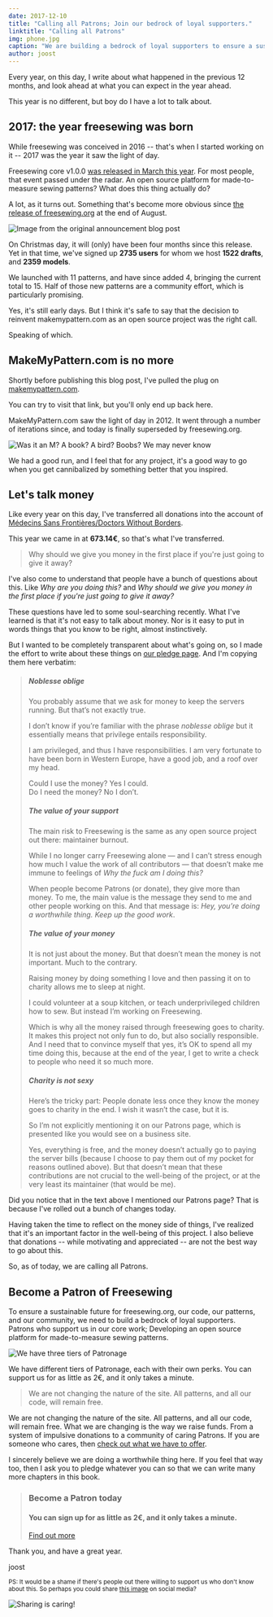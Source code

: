 ```yaml
---
date: 2017-12-10
title: "Calling all Patrons; Join our bedrock of loyal supporters."
linktitle: "Calling all Patrons"
img: phone.jpg
caption: "We are building a bedrock of loyal supporters to ensure a sustainable future for freesewing.org, our code, our patterns, and our community."
author: joost
---
```

Every year, on this day, I write about what happened in the previous 12 months,
and look ahead at what you can expect in the year ahead.

This year is no different, but boy do I have a lot to talk about.

## 2017: the year freesewing was born

While freesewing was conceived in 2016 -- that's when I started working on it --
2017 was the year it saw the light of day. 

Freesewing core v1.0.0 [was released in March this year](/blog/announcing-freesewing/).
For most people, that event passed under the radar. An open source platform for
made-to-measure sewing patterns? What does this thing actually do?

A lot, as it turns out. Something that's become more obvious since 
[the release of freesewing.org](/blog/open-for-business/) at the end of August.

![Image from the original announcement blog post](open.jpg)

On Christmas day, it will (only) have been four months since this release. 
Yet in that time, we've signed up **2735 users**
for whom we host **1522 drafts**, and **2359 models**.  

We launched with 11 patterns, and have since added 4,
bringing the current total to 15. Half of those new patterns are a community effort,
which is particularly promising.

Yes, it's still early days. But I think it's safe to say that the decision to
reinvent makemypattern.com as an open source project was the right call.

Speaking of which.

## MakeMyPattern.com is no more
Shortly before publishing this blog post, I've pulled the plug on 
[makemypattern.com](https://makemypattern.com/).

You can try to visit that link, but you'll only end up back here.

MakeMyPattern.com saw the light of day in 2012. It went through a number
of iterations since, and today is finally superseded by freesewing.org.

![Was it an M? A book? A bird? Boobs? We may never know](mmp.png)

We had a good run, and I feel that for any project, it's a good way to go
when you get cannibalized by something better that you inspired.

## Let's talk money
Like every year on this day, I've transferred all donations into the 
account of 
[Médecins Sans Frontières/Doctors Without Borders](http://www.msf.org/).

This year we came in at **673.14€**, so that's what I've transferred.

> Why should we give you money in the
> first place if you're just going to give it away?

I've also come to understand that people have a bunch of questions about this.
Like *Why are you doing this?* and *Why should we give you money in the
first place if you're just going to give it away?*

These questions have led to some soul-searching recently. 
What I've learned is that it's not easy to talk about money. Nor is it
easy to put in words things that you know to be right, almost instinctively.

But I wanted to be completely transparent about what's going on, so I made 
the effort to write about these things on [our pledge page](/about/pledge). 
And I'm copying them here verbatim:

> ##### Noblesse oblige
> 
> You probably assume that we ask for money to keep the servers running. But that’s not exactly true.
> 
> I don’t know if you’re familiar with the phrase *noblesse oblige* but it essentially means that privilege entails responsibility.
> 
> I am privileged, and thus I have responsibilities. I am very fortunate to have been born in Western Europe, have a good job, and a roof over my head.
> 
> Could I use the money? Yes I could.  
> Do I need the money? No I don’t.
>
> ##### The value of your support
> 
> The main risk to Freesewing is the same as any open source project out there: maintainer burnout.
> 
> While I no longer carry Freesewing alone — and I can’t stress enough how much I value the work of all contributors — that doesn’t make me immune to feelings of *Why the fuck am I doing this?*
> 
> When people become Patrons (or donate), they give more than money. To me, the main value is the message they send to me and other people working on this. And that message is: *Hey, you’re doing a worthwhile thing. Keep up the good work*.
>
> ##### The value of your money
> 
> It is not just about the money. But that doesn’t mean the money is not important. Much to the contrary.
> 
> Raising money by doing something I love and then passing it on to charity allows me to sleep at night.
> 
> I could volunteer at a soup kitchen, or teach underprivileged children how to sew. But instead I’m working on Freesewing.
> 
> Which is why all the money raised through freesewing goes to charity. It makes this project not only fun to do, but also socially responsible. And I need that to convince myself that yes, it’s OK to spend all my time doing this, because at the end of the year, I get to write a check to people who need it so much more.
>
> ##### Charity is not sexy
> 
> Here’s the tricky part: People donate less once they know the money goes to charity in the end. I wish it wasn’t the case, but it is.
> 
> So I’m not explicitly mentioning it on our Patrons page, which is presented like you would see on a business site.
> 
> Yes, everything is free, and the money doesn’t actually go to paying the server bills (because I choose to pay them out of my pocket for reasons outlined above). But that doesn’t mean that these contributions are not crucial to the well-being of the project, or at the very least its maintainer (that would be me).

Did you notice that in the text above I mentioned our Patrons page? That is because I've rolled out a bunch of changes today.

Having taken the time to reflect on the money side of things, I've realized
that it's an important factor in the well-being of this project.
I also believe that donations -- while motivating and appreciated -- are not the best way to go about this.

So, as of today, we are calling all Patrons.

## Become a Patron of Freesewing

To ensure a sustainable future for freesewing.org, our code, our patterns, and our community,
we need to build a bedrock of loyal supporters.  
Patrons who support us in our core work; Developing an open source platform for made-to-measure sewing patterns.

![We have three tiers of Patronage](patron-medals.jpg)

We have different tiers of Patronage, each with their own perks. You can support us for as
little as 2€, and it only takes a minute.

> We are not changing the nature of the site. All patterns, and all our code, will remain free.

We are not changing the nature of the site.
All patterns, and all our code, will remain free. 
What we are changing is the way we raise funds. From a system of impulsive donations
to a community of caring Patrons. If you are someone who cares, then 
[check out what we have to offer](/patrons/join).

I sincerely believe we are doing a worthwhile thing here. If you feel that way too,
then I ask you to pledge whatever you can so that we can write many more chapters in this book.

> ### Become a Patron today
> #### You can sign up for as little as 2€, and it only takes a minute.
>[Find out more](/patrons/join)

Thank you, and have a great year.

joost

<small>PS: It would be a shame if there's people out there willing to support us who don't know about this. 
So perhaps you could share [this image](patrons-ig.png) on social media? <i class="fa fa-arrow-down" aria-hidden="true"></i></small>

![Sharing is caring!](patrons-ig.png)

